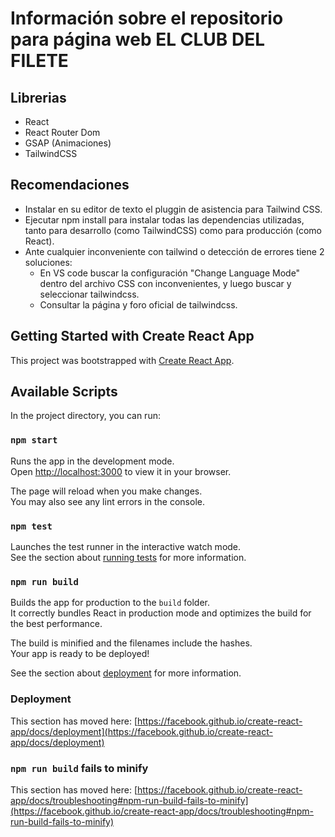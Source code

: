 # Información sobre el repositorio para página web EL CLUB DEL FILETE

## Librerias

- React
- React Router Dom
- GSAP (Animaciones)
- TailwindCSS

## Recomendaciones

- Instalar en su editor de texto el pluggin de asistencia para Tailwind CSS.
- Ejecutar npm install para instalar todas las dependencias utilizadas, tanto para desarrollo (como TailwindCSS) como para producción (como React).
- Ante cualquier inconveniente con tailwind o detección de errores tiene 2 soluciones:
  - En VS code buscar la configuración "Change Language Mode" dentro del archivo CSS con inconvenientes, y luego buscar y seleccionar tailwindcss.
  - Consultar la página y foro oficial de tailwindcss.

## Getting Started with Create React App

This project was bootstrapped with [Create React App](https://github.com/facebook/create-react-app).

## Available Scripts

In the project directory, you can run:

### `npm start`

Runs the app in the development mode.\
Open [http://localhost:3000](http://localhost:3000) to view it in your browser.

The page will reload when you make changes.\
You may also see any lint errors in the console.

### `npm test`

Launches the test runner in the interactive watch mode.\
See the section about [running tests](https://facebook.github.io/create-react-app/docs/running-tests) for more information.

### `npm run build`

Builds the app for production to the `build` folder.\
It correctly bundles React in production mode and optimizes the build for the best performance.

The build is minified and the filenames include the hashes.\
Your app is ready to be deployed!

See the section about [deployment](https://facebook.github.io/create-react-app/docs/deployment) for more information.

### Deployment

This section has moved here: [https://facebook.github.io/create-react-app/docs/deployment](https://facebook.github.io/create-react-app/docs/deployment)

### `npm run build` fails to minify

This section has moved here: [https://facebook.github.io/create-react-app/docs/troubleshooting#npm-run-build-fails-to-minify](https://facebook.github.io/create-react-app/docs/troubleshooting#npm-run-build-fails-to-minify)
